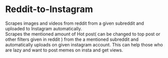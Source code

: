 # Reddit-to-Instagram
Scrapes images and videos from reddit  from a given subreddit and uploaded to Instagram automatically.
<br>
Scrapes the mentioned amount of Hot post( can be changed to top post or  other filters given in reddit ) from the a mentioned subreddit and automatically uploads on given instagram account.
This can help those who are lazy and want to post memes on insta and get views.
